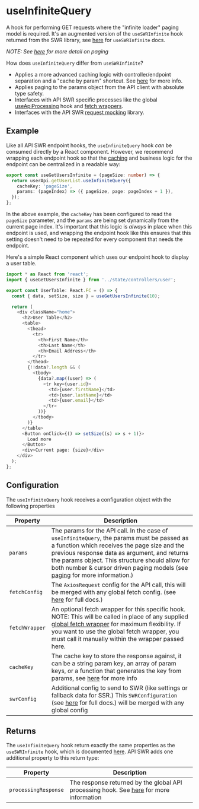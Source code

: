 # useInfiniteQuery

A hook for performing GET requests where the "infinite loader" paging model is required. It's an augmented version of the `useSWRInfinite` hook returned from the SWR library, see [here](https://swr.vercel.app/docs/pagination#useSWRInfiniteinfinite) for `useSWRInfinite` docs.

_NOTE: See [here](paging.md) for more detail on paging_

How does `useInfiniteQuery` differ from `useSWRInfinite`?

- Applies a more advanced caching logic with controller/endpoint separation and a "cache by param" shortcut. See [here](caching.md) for more info.
- Applies paging to the params object from the API client with absolute type safety.
- Interfaces with API SWR specific processes like the global [useApiProcessing](api-processing.md) hook and [fetch wrappers](global-fetch-wrapper.md).
- Interfaces with the API SWR [request mocking](mocking.md) library.

## Example

Like all API SWR endpoint hooks, the `useInfiniteQuery` hook _can_ be consumed directly by a React component. However, we recommend wrapping each endpoint hook so that the [caching](caching.md) and business logic for the endpoint can be centralized in a readable way:

```TypeScript
export const useGetUsersInfinite = (pageSize: number) => {
  return userApi.getUserList.useInfiniteQuery({
    cacheKey: 'pageSize',
    params: (pageIndex) => ({ pageSize, page: pageIndex + 1 }),
  });
};
```

In the above example, the `cacheKey` has been configured to read the `pageSize` parameter, and the `params` are being set dynamically from the current page index. It's important that this logic is _always_ in place when this endpoint is used, and wrapping the endpoint hook like this ensures that this setting doesn't need to be repeated for every component that needs the endpoint.

Here's a simple React component which uses our endpoint hook to display a user table.

```TypeScript
import * as React from 'react';
import { useGetUsersInfinite } from '../state/controllers/user';

export const UserTable: React.FC = () => {
  const { data, setSize, size } = useGetUsersInfinite(10);

  return (
    <div className="home">
      <h2>User Table</h2>
      <table>
        <thead>
          <tr>
            <th>First Name</th>
            <th>Last Name</th>
            <th>Email Address</th>
          </tr>
        </thead>
        {!!data?.length && (
          <tbody>
            {data?.map((user) => (
              <tr key={user.id}>
                <td>{user.firstName}</td>
                <td>{user.lastName}</td>
                <td>{user.email}</td>
              </tr>
            ))}
          </tbody>
        )}
      </table>
      <Button onClick={() => setSize((s) => s + 1)}>
        Load more
      </Button>
      <div>Current page: {size}</div>
    </div>
  );
};
```

## Configuration

The `useInfiniteQuery` hook receives a configuration object with the following properties

| Property       | Description                                                                                                                                                                                                                                                                                                                               |
| -------------- | ----------------------------------------------------------------------------------------------------------------------------------------------------------------------------------------------------------------------------------------------------------------------------------------------------------------------------------------- |
| `params`       | The params for the API call. In the case of `useInfiniteQuery`, the params must be passed as a function which receives the page size and the previous response data as argument, and returns the params object. This structure should allow for both number & cursor driven paging models (see [paging](paging.md) for more information.) |
| `fetchConfig`  | The `AxiosRequest` config for the API call, this will be merged with any global fetch config. (see [here](https://axios-http.com/docs/req_config) for full docs.)                                                                                                                                                                         |
| `fetchWrapper` | An optional fetch wrapper for this specific hook. NOTE: This will be called in place of any supplied [global fetch wrapper](global-fetch-wrapper.md) for maximum flexibility. If you want to use the global fetch wrapper, you must call it manually within the wrapper passed here.                                                      |
| `cacheKey`     | The cache key to store the response against, it can be a string param key, an array of param keys, or a function that generates the key from params, see [here](caching.md) for more info                                                                                                                                                 |
| `swrConfig`    | Additional config to send to SWR (like settings or fallback data for SSR.) This `SWRConfiguration` (see [here](https://swr.vercel.app/docs/api#options) for full docs.) will be merged with any global config                                                                                                                             |

## Returns

The `useInfiniteQuery` hook return exactly the same properties as the `useSWRInfinite` hook, which is documented [here](https://swr.vercel.app/docs/api#return-values). API SWR adds one additional property to this return type:

| Property             | Description                                                                                                 |
| -------------------- | ----------------------------------------------------------------------------------------------------------- |
| `processingResponse` | The response returned by the global API processing hook. See [here](api-processing.md) for more information |

